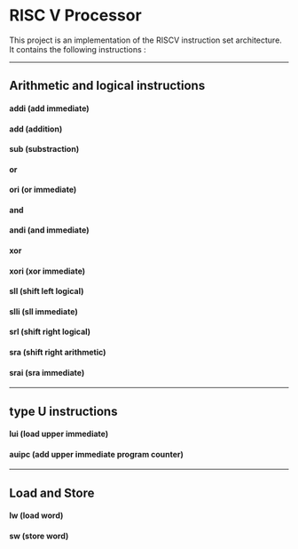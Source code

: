 # RISC V Processor

This project is an implementation of the RISCV instruction set architecture. 
It contains the following instructions : 

----------------------------------------------------------------------------------------
## Arithmetic and logical instructions


#### addi  (add immediate)


#### add   (addition)


#### sub   (substraction)


#### or   


#### ori   (or immediate)


#### and   


#### andi  (and immediate) 


#### xor   


#### xori  (xor immediate)


#### sll   (shift left logical)


#### slli  (sll immediate)


#### srl   (shift right logical)


#### sra   (shift right arithmetic)


#### srai  (sra immediate)


---------------------------------------------------------------------------------------
## type U instructions 


#### lui   (load upper immediate)


#### auipc (add upper immediate program counter)


-----------------------------------------------------------------------------------
## Load and Store 


#### lw    (load word)


#### sw    (store word)
















